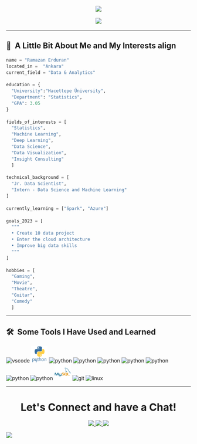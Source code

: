<p align="center">
  <img src="https://capsule-render.vercel.app/api?type=waving&color=gradient&text=Hey There!&height=100&section=header"/>
</p>


<p align="center">
  <img src= "https://media0.giphy.com/media/EOpZ7XsVfTN2E/giphy.gif?cid=ecf05e47d6bvvu94j6gu4f09ypu166rjbhthc26z6qj46dc7&rid=giphy.gif&ct=g">
</p>

---

<h2> 👻 &nbsp;A Little Bit About Me and My Interests align</h2>

```python
name = "Ramazan Erduran"
located_in =  "Ankara"
current_field = "Data & Analytics"

education = {
  "University":"Hacettepe Üniversity",
  "Department": "Statistics",
  "GPA": 3.05
}

fields_of_interests = [
  "Statistics",
  "Machine Learning",
  "Deep Learning",
  "Data Science",
  "Data Visualization",
  "Insight Consulting"
  ]

technical_background = [
  "Jr. Data Scientist",
  "Intern - Data Science and Machine Learning"
]
  
currently_learning = ["Spark", "Azure"]

goals_2023 = [
  """
  • Create 10 data project
  • Enter the cloud architecture
  • Improve big data skills
  """
]

hobbies = [
  "Gaming",
  "Movie",
  "Theatre",
  "Guitar",
  "Comedy"
  ]
```
  
---  
  
<h2> 🛠️ &nbsp;Some Tools I Have Used and Learned</h2>
<p align="left">
<img src="https://cdn.jsdelivr.net/gh/devicons/devicon/icons/vscode/vscode-original.svg" alt="vscode" width="45" height="45"/>
<img src="https://raw.githubusercontent.com/devicons/devicon/master/icons/python/python-original-wordmark.svg" alt="python" width="45" height="45" />
<img src="https://upload.wikimedia.org/wikipedia/commons/thumb/e/ed/Pandas_logo.svg/2560px-Pandas_logo.svg.png" alt="python" height="45" />
<img src="https://upload.wikimedia.org/wikipedia/commons/thumb/3/31/NumPy_logo_2020.svg/2560px-NumPy_logo_2020.svg.png" alt="python" height="45" />
<img src="https://www.vectorlogo.zone/logos/tensorflow/tensorflow-ar21.svg" alt="python" height="45" />
<img src="https://www.r-project.org/Rlogo.png" alt="python" width="45" height="45" />
<img src="https://www.vectorlogo.zone/logos/apache_spark/apache_spark-ar21.svg" alt="python" height="45" />
<img src="https://www.knime.com/themes/custom/bootstrap_knime/logo.svg" alt="python" height="45" />
<img src="https://www.svgrepo.com/show/303229/microsoft-sql-server-logo.svg" alt="python" width="45" height="45" />
<img src="https://raw.githubusercontent.com/devicons/devicon/master/icons/mysql/mysql-original-wordmark.svg" alt="mysql" width="45" height="45" />
<img src="https://cdn.jsdelivr.net/gh/devicons/devicon/icons/git/git-original.svg" alt="git" width="45" height="45"/>
<img src="https://cdn.jsdelivr.net/gh/devicons/devicon/icons/linux/linux-original.svg" alt="linux" width="45" height="45"> 

---

<h1 align="center">
  Let's Connect and have a Chat!
</h1>

<p align="center">
<a href="https://www.linkedin.com/in/ramazan-erduran/">
  <img height="50" src="https://cdn-icons-png.flaticon.com/512/174/174857.png"/>
</a>
<a href="https://www.medium.com/@ashnumpy">
  <img height="50" src="https://cdn-icons-png.flaticon.com/512/5968/5968906.png"/>
</a>
<a href="https://www.instagram.com/rz_png/">
  <img height="50" src="https://cdn-icons-png.flaticon.com/512/174/174855.png"/>
</a>
</p>
  
<p align="left">
  <img src="https://capsule-render.vercel.app/api?type=waving&color=gradient&height=100&section=footer"/>
</p>
